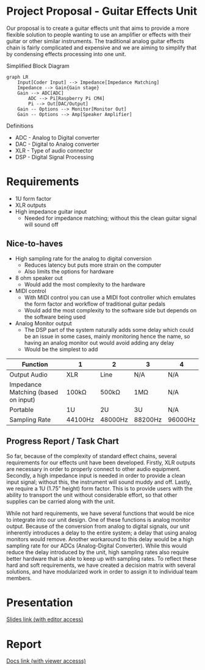 # Project Proposal - Guitar Effects Unit
Our proposal is to create a guitar effects unit that aims to provide a more flexible solution to people wanting to use an amplifier or effects with their guitar or other similar instruments. The traditional analog guitar effects chain is fairly complicated and expensive and we are aiming to simplify that by condensing effects processing into one unit.


Simplified Block Diagram
```mermaid
graph LR
    Input[Coder Input] --> Impedance[Impedance Matching]
    Impedance --> Gain{Gain stage}
    Gain --> ADC[ADC]
        ADC --> Pi[Raspberry Pi CM4]
        Pi --> Out[DAC/Output]
    Gain -- Options --> Monitor[Monitor Out]
    Gain -- Options --> Amp[Speaker Amplifier]
```

Definitions
- ADC - Analog to Digital converter
- DAC - Digital to Analog converter
- XLR - Type of audio connector 
- DSP - Digital Signal Processing

# Requirements
- 1U form factor
- XLR outputs
- High impedance guitar input
    - Needed for impedance matching; without this the clean guitar signal will sound off

## Nice-to-haves
- High sampling rate for the analog to digital conversion 
    - Reduces latency but puts more strain on the computer 
    - Also limits the options for hardware
- 8 ohm speaker out 
    - Would add the most complexity to the hardware 
- MIDI control
    - With MIDI control you can use a MIDI foot controller which emulates the form factor and workflow of traditional guitar pedals 
    - Would add the most complexity to the software side but depends on the software being used
- Analog Monitor output	
    - The DSP part of the system naturally adds some delay which could be an issue in some cases, mainly monitoring hence the name, so having an analog monitor out would avoid adding any delay
    - Would be the simplest to add


| Function                              | 1               | 2               | 3               | 4               |
|---------------------------------------| --------------- | --------------- | --------------- | --------------- |
| Output Audio                          | XLR             | Line            | N/A             | N/A             |
| Impedance Matching (based on input)   | 100kΩ           | 500kΩ           | 1MΩ             | N/A             |
| Portable                              | 1U              | 2U              | 3U              | N/A             |
| Sampling Rate                         | 44100Hz         | 48000Hz         | 88200Hz         | 96000Hz         |


## Progress Report / Task Chart
So far, because of the complexity of standard effect chains, several requirements for our effects unit have been developed. Firstly, XLR outputs are necessary in order to properly connect to other audio equipment. Secondly, a high impedance input is needed in order to provide a clean input signal; without this, the instrument will sound muddy and off. Lastly, we require a 1U (1.75” height) form factor. This is to  provide users with the ability to transport the unit without considerable effort, so that other supplies can be carried along with the unit. 

While not hard requirements, we have several functions that would be nice to integrate into our unit design. One of these functions is analog monitor output. Because of the conversion from analog to digital signals, our unit inherently introduces a delay to the entire system; a delay that using analog monitors would remove. Another workaround to this delay would be a high sampling rate for our ADCs (Analog-Digital Converter). While this would reduce the delay introduced by the unit, high sampling rates also require better hardware that is able to keep up with sampling rates. To reflect these hard and soft requirements, we have created a decision matrix with several solutions, and have modularized work in order to assign it to individual team members.


# Presentation
[Slides link (with editor access)](https://docs.google.com/presentation/d/1k-_Xbwdici6hV1Nm7ExJK9yDvCZzb60pYfbO3nlM_dQ/edit?usp=sharing)

# Report
[Docs link (with viewer accesss)](https://docs.google.com/document/d/1ml5jPTLHlhFTG2CWHP0VoW_UAEkIt0Kg1A3PQ4HniN0/edit?usp=sharing)

